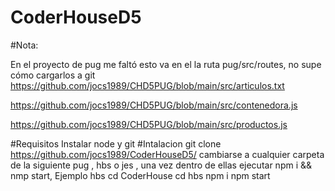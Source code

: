 # CoderHouseD5
#Nota:

En el proyecto de pug me faltó esto va en el la ruta 
pug/src/routes, no supe cómo cargarlos a git
https://github.com/jocs1989/CHD5PUG/blob/main/src/articulos.txt

https://github.com/jocs1989/CHD5PUG/blob/main/src/contenedora.js

https://github.com/jocs1989/CHD5PUG/blob/main/src/productos.js

#Requisitos 
Instalar node y git
#Intalacion
git clone https://github.com/jocs1989/CoderHouseD5/
cambiarse a cualquier carpeta de la siguiente
pug , hbs o jes , una vez dentro de ellas ejecutar npm i && nmp start,
Ejemplo hbs
cd CoderHouse
cd hbs
npm i
npm start

